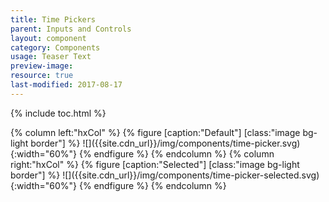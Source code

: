 ```yaml
---
title: Time Pickers
parent: Inputs and Controls
layout: component
category: Components
usage: Teaser Text
preview-image:
resource: true
last-modified: 2017-08-17
---
```


{% include toc.html %}

<div class="hxRow">
{% column left:"hxCol" %}
{% figure [caption:"Default"] [class:"image bg-light border"] %}
![]({{site.cdn_url}}/img/components/time-picker.svg){:width="60%"}
{% endfigure %}
{% endcolumn %}
{% column right:"hxCol" %}
{% figure [caption:"Selected"] [class:"image bg-light border"] %}
![]({{site.cdn_url}}/img/components/time-picker-selected.svg){:width="60%"}
{% endfigure %}
{% endcolumn %}
</div>
